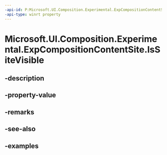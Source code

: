 ```yaml
---
-api-id: P:Microsoft.UI.Composition.Experimental.ExpCompositionContentSite.IsSiteVisible
-api-type: winrt property
---
```


# Microsoft.UI.Composition.Experimental.ExpCompositionContentSite.IsSiteVisible

<!--
public bool IsSiteVisible { get; set; }
-->


## -description

## -property-value

## -remarks

## -see-also

## -examples


